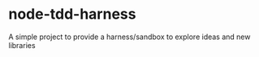 # node-tdd-harness

A simple project to provide a harness/sandbox to explore ideas and new libraries